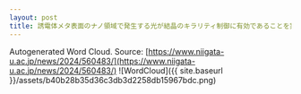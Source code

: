 ```yaml
---
layout: post
title: 誘電体メタ表面のナノ領域で発生する光が結晶のキラリティ制御に有効であることを実証
---
```

Autogenerated Word Cloud.
Source\: [https://www.niigata-u.ac.jp/news/2024/560483/](https://www.niigata-u.ac.jp/news/2024/560483/)
![WordCloud]({{ site.baseurl }}/assets/b40b28b35d36c3db3d2258db15967bdc.png)